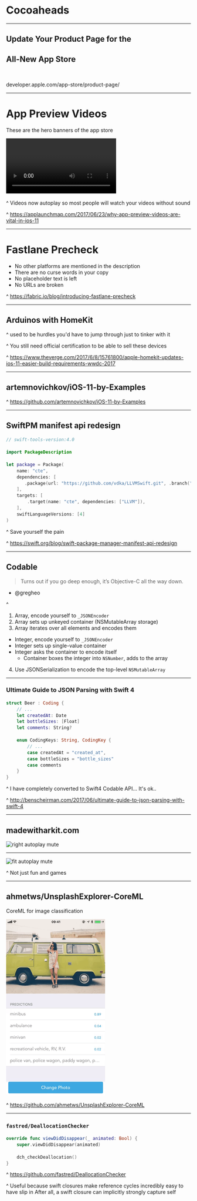 
# Cocoaheads

---

## Update Your Product Page for the 
## All-New App Store

<br>

developer.apple.com/app-store/product-page/

---

# App Preview Videos

These are the hero banners of the app store

![right fit autoplay mute](SlopesAppStore.mp4)


^
Videos now autoplay so most people will watch your videos without sound

^
https://applaunchmap.com/2017/06/23/why-app-preview-videos-are-vital-in-ios-11

---

# Fastlane Precheck

- No other platforms are mentioned in the description
- There are no curse words in your copy
- No placeholder text is left
- No URLs are broken

^
https://fabric.io/blog/introducing-fastlane-precheck

---

## Arduinos with HomeKit

^
used to be hurdles you'd have to jump through just to tinker with it

^
You still need official certification to be able to sell these devices

^
https://www.theverge.com/2017/6/8/15761800/apple-homekit-updates-ios-11-easier-build-requirements-wwdc-2017

---

## artemnovichkov/iOS-11-by-Examples

^
https://github.com/artemnovichkov/iOS-11-by-Examples

---

## SwiftPM manifest api redesign

```swift
// swift-tools-version:4.0

import PackageDescription

let package = Package(
    name: "cte",
    dependencies: [
       .package(url: "https://github.com/vdka/LLVMSwift.git", .branch("comparisons-are-binary")),
    ],
    targets: [
        .target(name: "cte", dependencies: ["LLVM"]),
    ],
    swiftLanguageVersions: [4]
)
```

^
Save yourself the pain

^
https://swift.org/blog/swift-package-manager-manifest-api-redesign

---

## Codable

> Turns out if you go deep enough, it’s Objective-C all the way down.

- @gregheo

^
1. Array, encode yourself to `_JSONEncoder`
2. Array sets up unkeyed container (NSMutableArray storage)
3. Array iterates over all elements and encodes them
  - Integer, encode yourself to `_JSONEncoder`
  - Integer sets up single-value container
  - Integer asks the container to encode itself
    - Container boxes the integer into `NSNumber`, adds to the array
4. Use JSONSerialization to encode the top-level `NSMutableArray`

[^1]: https://swiftunboxed.com/stdlib/json-encoder-encodable

---

### Ultimate Guide to JSON Parsing with Swift 4

```swift
struct Beer : Coding {
    // ...
    let createdAt: Date
    let bottleSizes: [Float]
    let comments: String?

    enum CodingKeys: String, CodingKey {
        // ...
        case createdAt = "created_at",
        case bottleSizes = "bottle_sizes"
        case comments
    }
}
```

^
I have completely converted to Swift4 Codable API... It's ok..

^
http://benscheirman.com/2017/06/ultimate-guide-to-json-parsing-with-swift-4

---

## madewitharkit.com

![right autoplay mute](https://www.youtube.com/watch?v=rIPfpGCxONQ)

---

![fit autoplay mute](https://www.youtube.com/watch?v=z7DYC_zbZCM)

^
Not just fun and games

---

## ahmetws/UnsplashExplorer-CoreML

CoreML for image classification

![right fit](68747470733a2f2f6d656469612e67697068792e636f6d2f6d656469612f7a4e764f41684d7450616c77492f67697068792e676966.gif)

^
https://github.com/ahmetws/UnsplashExplorer-CoreML

---

### `fastred/DeallocationChecker`

```swift
override func viewDidDisappear(_ animated: Bool) {
    super.viewDidDisappear(animated)

    dch_checkDeallocation()
}
```

^
https://github.com/fastred/DeallocationChecker

^
Useful because swift closures make reference cycles incredibly easy to have slip in
After all, a swift closure can implicitly strongly capture self

